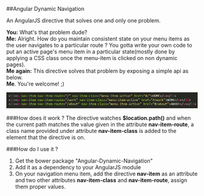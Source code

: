 ##Angular Dynamic Navigation

An AngularJS directive that solves one and only one problem. 

**You:** What's that problem dude?<br>
**Me:** Alright. How do you maintain consistent state on your menu items as the user navigates to a particular route ? You gotta write your own code to put an active page's menu item in a particular state(mostly done by applying a CSS class once the menu-item is clicked on non dynamic pages).<br>
**Me again:** This directive solves that problem by exposing a simple api as below.<br>
**Me**. You're welcome! ;)<br>

![NavItemDirective](https://raw.githubusercontent.com/mvpspl619/angular-dynamic-navigation/master/demo.png)

###How does it work ?
The directive watches **$location.path()** and when the current path matches the value given in the attribute **nav-item-route**, a class name provided under attribute **nav-item-class** is added to the element that the directive is on.

###How do I use it ?
 1. Get the bower package "Angular-Dynamic-Navigation"
 2. Add it as a dependency to your AngularJS module
 3. On your navigation menu item, add the directive **nav-item** as an attribute and two other attributes **nav-item-class** and **nav-item-route**, assign them proper values.